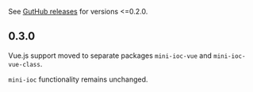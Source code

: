 See [GutHub releases](https://github.com/mrTimofey/mini-ioc/releases) for versions <=0.2.0.

## 0.3.0

Vue.js support moved to separate packages `mini-ioc-vue` and `mini-ioc-vue-class`.

`mini-ioc` functionality remains unchanged.
